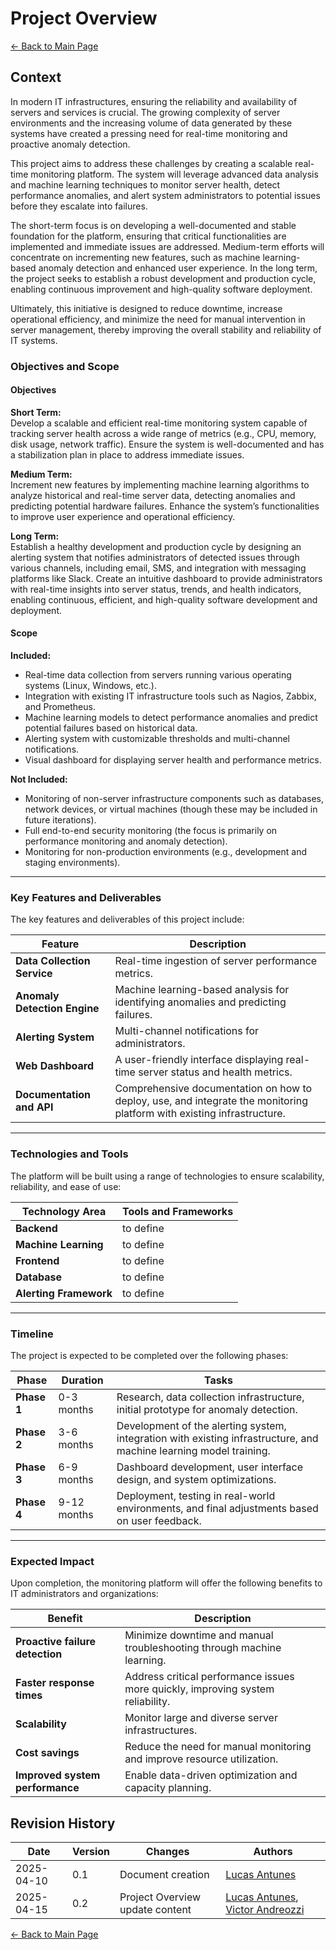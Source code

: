 # Project Overview

[← Back to Main Page](../index.md)

## Context

In modern IT infrastructures, ensuring the reliability and availability of servers and services is crucial. The growing complexity of server environments and the increasing volume of data generated by these systems have created a pressing need for real-time monitoring and proactive anomaly detection.

This project aims to address these challenges by creating a scalable real-time monitoring platform. The system will leverage advanced data analysis and machine learning techniques to monitor server health, detect performance anomalies, and alert system administrators to potential issues before they escalate into failures.

The short-term focus is on developing a well-documented and stable foundation for the platform, ensuring that critical functionalities are implemented and immediate issues are addressed. Medium-term efforts will concentrate on incrementing new features, such as machine learning-based anomaly detection and enhanced user experience. In the long term, the project seeks to establish a robust development and production cycle, enabling continuous improvement and high-quality software deployment.

Ultimately, this initiative is designed to reduce downtime, increase operational efficiency, and minimize the need for manual intervention in server management, thereby improving the overall stability and reliability of IT systems.

### Objectives and Scope

#### Objectives

**Short Term:**  
Develop a scalable and efficient real-time monitoring system capable of tracking server health across a wide range of metrics (e.g., CPU, memory, disk usage, network traffic). Ensure the system is well-documented and has a stabilization plan in place to address immediate issues.

**Medium Term:**  
Increment new features by implementing machine learning algorithms to analyze historical and real-time server data, detecting anomalies and predicting potential hardware failures. Enhance the system’s functionalities to improve user experience and operational efficiency.

**Long Term:**  
Establish a healthy development and production cycle by designing an alerting system that notifies administrators of detected issues through various channels, including email, SMS, and integration with messaging platforms like Slack. Create an intuitive dashboard to provide administrators with real-time insights into server status, trends, and health indicators, enabling continuous, efficient, and high-quality software development and deployment.

#### Scope

**Included:**

* Real-time data collection from servers running various operating systems (Linux, Windows, etc.).
* Integration with existing IT infrastructure tools such as Nagios, Zabbix, and Prometheus.
* Machine learning models to detect performance anomalies and predict potential failures based on historical data.
* Alerting system with customizable thresholds and multi-channel notifications.
* Visual dashboard for displaying server health and performance metrics.

**Not Included:**

* Monitoring of non-server infrastructure components such as databases, network devices, or virtual machines (though these may be included in future iterations).
* Full end-to-end security monitoring (the focus is primarily on performance monitoring and anomaly detection).
* Monitoring for non-production environments (e.g., development and staging environments).

---

### Key Features and Deliverables

The key features and deliverables of this project include:

| Feature                      | Description                                                                                                            |
|------------------------------|------------------------------------------------------------------------------------------------------------------------|
| **Data Collection Service**  | Real-time ingestion of server performance metrics.                                                                     |
| **Anomaly Detection Engine** | Machine learning-based analysis for identifying anomalies and predicting failures.                                     |
| **Alerting System**          | Multi-channel notifications for administrators.                                                                        |
| **Web Dashboard**            | A user-friendly interface displaying real-time server status and health metrics.                                       |
| **Documentation and API**    | Comprehensive documentation on how to deploy, use, and integrate the monitoring platform with existing infrastructure. |

---

### Technologies and Tools

The platform will be built using a range of technologies to ensure scalability, reliability, and ease of use:

| Technology Area        | Tools and Frameworks |
|------------------------|----------------------|
| **Backend**            | to define            |
| **Machine Learning**   | to define            |
| **Frontend**           | to define            |
| **Database**           | to define            |
| **Alerting Framework** | to define            |

---

### Timeline

The project is expected to be completed over the following phases:

| Phase       | Duration    | Tasks                                                                                                              |
|-------------|-------------|--------------------------------------------------------------------------------------------------------------------|
| **Phase 1** | 0-3 months  | Research, data collection infrastructure, initial prototype for anomaly detection.                                 |
| **Phase 2** | 3-6 months  | Development of the alerting system, integration with existing infrastructure, and machine learning model training. |
| **Phase 3** | 6-9 months  | Dashboard development, user interface design, and system optimizations.                                            |
| **Phase 4** | 9-12 months | Deployment, testing in real-world environments, and final adjustments based on user feedback.                      |

---

### Expected Impact

Upon completion, the monitoring platform will offer the following benefits to IT administrators and organizations:

| Benefit                         | Description                                                                     |
|---------------------------------|---------------------------------------------------------------------------------|
| **Proactive failure detection** | Minimize downtime and manual troubleshooting through machine learning.          |
| **Faster response times**       | Address critical performance issues more quickly, improving system reliability. |
| **Scalability**                 | Monitor large and diverse server infrastructures.                               |
| **Cost savings**                | Reduce the need for manual monitoring and improve resource utilization.         |
| **Improved system performance** | Enable data-driven optimization and capacity planning.                          |

## Revision History

| Date       | Version | Changes                         | Authors                                                                                              |
|------------|---------|---------------------------------|------------------------------------------------------------------------------------------------------|
| 2025-04-10 | 0.1     | Document creation               | [Lucas Antunes](https://github.com/LucasGSAntunes)                                                   |
| 2025-04-15 | 0.2     | Project Overview update content | [Lucas Antunes](https://github.com/LucasGSAntunes), [Victor Andreozzi](https://github.com/andreozzi) |

[← Back to Main Page](../index.md)
